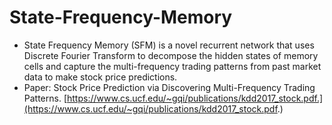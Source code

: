# State-Frequency-Memory
- State Frequency Memory (SFM) is a novel recurrent network that uses Discrete Fourier Transform to decompose the hidden states of memory cells and capture the multi-frequency trading patterns from past market data to make stock price predictions. 
- Paper: Stock Price Prediction via Discovering Multi-Frequency Trading Patterns. [https://www.cs.ucf.edu/~gqi/publications/kdd2017_stock.pdf.](https://www.cs.ucf.edu/~gqi/publications/kdd2017_stock.pdf.)